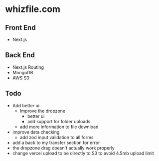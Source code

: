 # whizfile.com

## Front End

-   Next.js

## Back End

-   Next.js Routing
-   MongoDB
-   AWS S3

## Todo

-   Add better ui
    -   Improve the dropzone
        -   better ui
        -   add support for folder uploads
    -   add more information to file download
-   improve data checking
    -   add zod input validation to all forms
-   add a back to my transfer section for error
-   the dropzone drag doesn't actually work properly
-   change vercel upload to be directly to S3 to avoid 4.5mb upload limit
